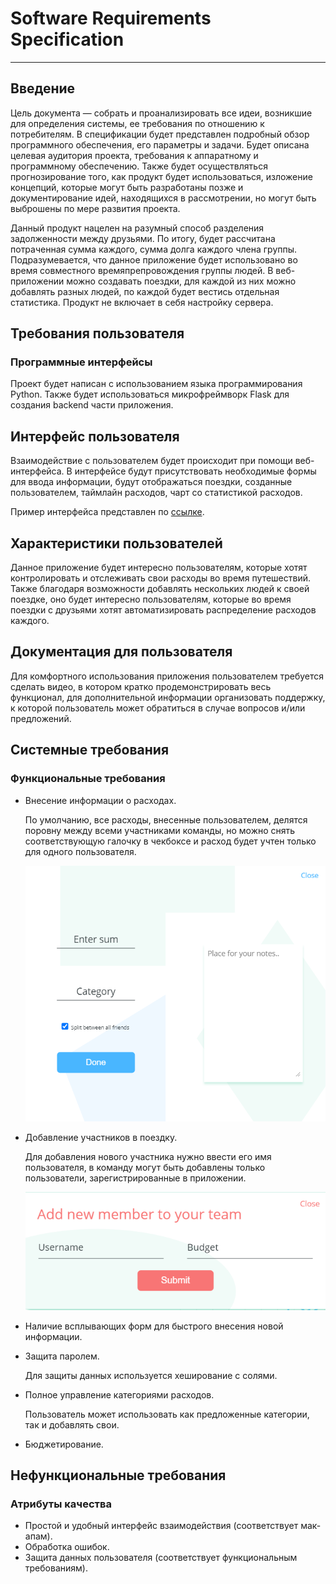 # Software Requirements Specification

* * *

## Введение

Цель документа — собрать и проанализировать все идеи, возникшие для определения системы, ее требования по отношению к потребителям. В спецификации будет представлен подробный обзор программного обеспечения, его параметры и задачи. Будет описана целевая аудитория проекта, требования к аппаратному и программному обеспечению. Также будет осуществляться прогнозирование того, как продукт будет использоваться, изложение концепций, которые могут быть разработаны позже и  документирование идей, находящихся в рассмотрении, но могут быть выброшены по мере развития проекта.

Данный продукт нацелен на разумный способ разделения задолженности между друзьями. По итогу, будет рассчитана потраченная сумма каждого, сумма долга каждого члена группы. Подразумевается, что данное приложение будет использовано во время совместного времяпрепровождения группы людей. В веб-приложении можно создавать поездки, для каждой из них можно добавлять разных людей, по каждой будет вестись отдельная статистика. Продукт не включает в себя настройку сервера.

## Требования пользователя

### Программные интерфейсы

Проект будет написан с использованием языка программирования Python. Также будет использоваться микрофреймворк Flask для создания backend части приложения.

## Интерфейс пользователя

Взаимодействие с пользователем будет происходит при помощи веб-интерфейса. В интерфейсе будут присутствовать необходимые формы для ввода информации, будут отображаться поездки, созданные пользователем, таймлайн расходов, чарт со статистикой расходов.

Пример интерфейса представлен по [ссылке](https://www.figma.com/file/NZQD8A5JyyxLQQRoDINif2/DivideXp-prototype?node-id=0%3A1).

## Характеристики пользователей

Данное приложение будет интересно пользователям, которые хотят контролировать и отслеживать свои расходы во время путешествий. Также благодаря возможности добавлять нескольких людей к своей поездке, оно будет интересно пользователям, которые во время поездки с друзьями хотят автоматизировать распределение расходов каждого.

## Документация для пользователя

Для комфортного использования приложения пользователем требуется сделать видео, в котором кратко продемонстрировать весь функционал, для дополнительной информации организовать поддержку, к которой пользователь может обратиться в случае вопросов и/или предложений.

## Системные требования

### Функциональные требования

-   Внесение информации о расходах.

    По умолчанию, все расходы, внесенные пользователем, делятся поровну между всеми участниками команды, но можно снять соответствующую галочку в чекбоксе и расход будет учтен только для одного пользователя.

    ![img](https://github.com/veronika-suprunovich/dividexp/blob/main/docs/img/add_expense_form.PNG)

-   Добавление участников в поездку.

    Для добавления нового участника нужно ввести его имя пользователя, в команду могут быть добавлены только пользователи, зарегистрированные в приложении.

    ![img](https://github.com/veronika-suprunovich/dividexp/blob/main/docs/img/add_new_member_form.PNG)

-   Наличие всплывающих форм для быстрого внесения новой информации.
-   Защита паролем.

    Для защиты данных используется хеширование с солями.

-   Полное управление категориями расходов.

    Пользователь может использовать как предложенные категории, так и добавлять свои.

-   Бюджетирование.

## Нефункциональные требования

### **Атрибуты качества**

-   Простой и удобный интерфейс взаимодействия (соответствует мак-апам).
-   Обработка ошибок.
-   Защита данных пользователя (соответствует функциональным требованиям).
